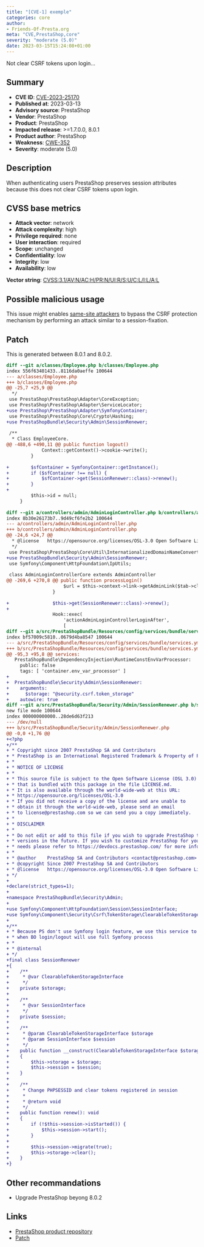 ```yaml
---
title: "[CVE-1] exemple"
categories: core
author:
- Friends-Of-Presta.org
meta: "CVE,PrestaShop,core"
severity: "moderate (5.0)"
date: 2023-03-15T15:24:08+01:00
---
```


Not clear CSRF tokens upon login...

## Summary

* **CVE ID**: [CVE-2023-25170](https://cve.mitre.org/cgi-bin/cvename.cgi?name=CVE-2023-25170)
* **Published at**: 2023-03-13
* **Advisory source**: PrestaShop
* **Vendor**: PrestaShop
* **Product**: PrestaShop
* **Impacted release**: >=1.7.0.0, 8.0.1
* **Product author**: PrestaShop
* **Weakness**: [CWE-352](https://cwe.mitre.org/data/definitions/352.html)
* **Severity**: moderate (5.0)

## Description

When authenticating users PrestaShop preserves session attributes because this does not clear CSRF tokens upon login.

## CVSS base metrics

* **Attack vector**: network
* **Attack complexity**: high
* **Privilege required**: none
* **User interaction**: required
* **Scope**: unchanged
* **Confidentiality**: low
* **Integrity**: low
* **Availability**: low 

**Vector string**: [CVSS:3.1/AV:N/AC:H/PR:N/UI:R/S:U/C:L/I:L/A:L](https://nvd.nist.gov/vuln-metrics/cvss/v3-calculator?vector=AV:N/AC:H/PR:N/UI:R/S:U/C:L/I:L/A:L)

## Possible malicious usage

This issue might enables [same-site attackers](https://canitakeyoursubdomain.name/) to bypass the CSRF protection mechanism by performing an attack similar to a session-fixation.

## Patch

This is generated between 8.0.1 and 8.0.2.

```diff
diff --git a/classes/Employee.php b/classes/Employee.php
index 556f63401433..8116da0aeffe 100644
--- a/classes/Employee.php
+++ b/classes/Employee.php
@@ -25,7 +25,9 @@
  */
 use PrestaShop\PrestaShop\Adapter\CoreException;
 use PrestaShop\PrestaShop\Adapter\ServiceLocator;
+use PrestaShop\PrestaShop\Adapter\SymfonyContainer;
 use PrestaShop\PrestaShop\Core\Crypto\Hashing;
+use PrestaShopBundle\Security\Admin\SessionRenewer;
 
 /**
  * Class EmployeeCore.
@@ -488,6 +490,11 @@ public function logout()
             Context::getContext()->cookie->write();
         }
 
+        $sfContainer = SymfonyContainer::getInstance();
+        if ($sfContainer !== null) {
+            $sfContainer->get(SessionRenewer::class)->renew();
+        }
+
         $this->id = null;
     }
 
diff --git a/controllers/admin/AdminLoginController.php b/controllers/admin/AdminLoginController.php
index 8b30e26173b7..9d49cf6fe2b2 100644
--- a/controllers/admin/AdminLoginController.php
+++ b/controllers/admin/AdminLoginController.php
@@ -24,6 +24,7 @@
  * @license   https://opensource.org/licenses/OSL-3.0 Open Software License (OSL 3.0)
  */
 use PrestaShop\PrestaShop\Core\Util\InternationalizedDomainNameConverter;
+use PrestaShopBundle\Security\Admin\SessionRenewer;
 use Symfony\Component\HttpFoundation\IpUtils;
 
 class AdminLoginControllerCore extends AdminController
@@ -269,6 +270,8 @@ public function processLogin()
                     $url = $this->context->link->getAdminLink($tab->class_name);
                 }
 
+                $this->get(SessionRenewer::class)->renew();
+
                 Hook::exec(
                     'actionAdminLoginControllerLoginAfter',
                     [
diff --git a/src/PrestaShopBundle/Resources/config/services/bundle/services.yml b/src/PrestaShopBundle/Resources/config/services/bundle/services.yml
index bf57009c5810..0679d4ba8547 100644
--- a/src/PrestaShopBundle/Resources/config/services/bundle/services.yml
+++ b/src/PrestaShopBundle/Resources/config/services/bundle/services.yml
@@ -95,3 +95,8 @@ services:
   PrestaShopBundle\DependencyInjection\RuntimeConstEnvVarProcessor:
     public: false
     tags: [ 'container.env_var_processor' ]
+
+  PrestaShopBundle\Security\Admin\SessionRenewer:
+    arguments:
+      $storage: "@security.csrf.token_storage"
+    autowire: true
diff --git a/src/PrestaShopBundle/Security/Admin/SessionRenewer.php b/src/PrestaShopBundle/Security/Admin/SessionRenewer.php
new file mode 100644
index 000000000000..28de6d63f213
--- /dev/null
+++ b/src/PrestaShopBundle/Security/Admin/SessionRenewer.php
@@ -0,0 +1,76 @@
+<?php
+/**
+ * Copyright since 2007 PrestaShop SA and Contributors
+ * PrestaShop is an International Registered Trademark & Property of PrestaShop SA
+ *
+ * NOTICE OF LICENSE
+ *
+ * This source file is subject to the Open Software License (OSL 3.0)
+ * that is bundled with this package in the file LICENSE.md.
+ * It is also available through the world-wide-web at this URL:
+ * https://opensource.org/licenses/OSL-3.0
+ * If you did not receive a copy of the license and are unable to
+ * obtain it through the world-wide-web, please send an email
+ * to license@prestashop.com so we can send you a copy immediately.
+ *
+ * DISCLAIMER
+ *
+ * Do not edit or add to this file if you wish to upgrade PrestaShop to newer
+ * versions in the future. If you wish to customize PrestaShop for your
+ * needs please refer to https://devdocs.prestashop.com/ for more information.
+ *
+ * @author    PrestaShop SA and Contributors <contact@prestashop.com>
+ * @copyright Since 2007 PrestaShop SA and Contributors
+ * @license   https://opensource.org/licenses/OSL-3.0 Open Software License (OSL 3.0)
+ */
+
+declare(strict_types=1);
+
+namespace PrestaShopBundle\Security\Admin;
+
+use Symfony\Component\HttpFoundation\Session\SessionInterface;
+use Symfony\Component\Security\Csrf\TokenStorage\ClearableTokenStorageInterface;
+
+/**
+ * Because PS don't use Symfony login feature, we use this service to fix CVE-2022-24895. This class will be deprecated
+ * when BO login/logout will use full Symfony process
+ *
+ * @internal
+ */
+final class SessionRenewer
+{
+    /**
+     * @var ClearableTokenStorageInterface
+     */
+    private $storage;
+
+    /**
+     * @var SessionInterface
+     */
+    private $session;
+
+    /**
+     * @param ClearableTokenStorageInterface $storage
+     * @param SessionInterface $session
+     */
+    public function __construct(ClearableTokenStorageInterface $storage, SessionInterface $session)
+    {
+        $this->storage = $storage;
+        $this->session = $session;
+    }
+
+    /**
+     * Change PHPSESSID and clear tokens registered in session
+     *
+     * @return void
+     */
+    public function renew(): void
+    {
+        if (!$this->session->isStarted()) {
+            $this->session->start();
+        }
+
+        $this->session->migrate(true);
+        $this->storage->clear();
+    }
+}
```

## Other recommandations

* Upgrade PrestaShop beyong 8.0.2

## Links

* [PrestaShop product repository](https://github.com/PrestaShop/PrestaShop/security/advisories/GHSA-3g43-x7qr-96ph)
* [Patch](https://github.com/PrestaShop/PrestaShop/commit/4a9e39c40bb1c9af3b2858601fc7aae10d2b49e1)
